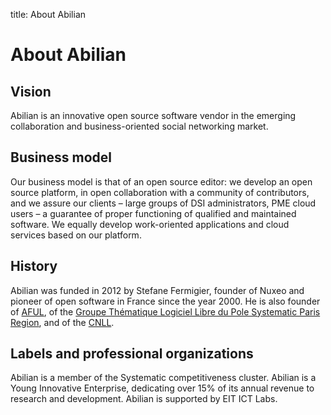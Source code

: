 title: About Abilian

# About Abilian

## Vision

Abilian is an innovative open source software vendor in the emerging collaboration and business-oriented social networking market.

## Business model

Our business model is that of an open source editor: we develop an open source platform, in open collaboration with a community of contributors, and we assure our clients – large groups of DSI administrators, PME cloud users – a guarantee of proper functioning of qualified and maintained software. We equally develop work-oriented applications and cloud services based on our platform.

## History

Abilian was funded in 2012 by Stefane Fermigier, founder of Nuxeo and pioneer of open software in France since the year 2000. He is also founder of [AFUL](http://www.aful.org/), of the [Groupe Thématique Logiciel Libre du Pole Systematic Paris Region](http://gt-logiciel-libre.org/), and of the [CNLL](http://www.cnll.fr/).

## Labels and professional organizations

Abilian is a member of the Systematic competitiveness cluster. Abilian is a Young Innovative Enterprise, dedicating over 15% of its annual revenue to research and development. Abilian is supported by EIT ICT Labs.
